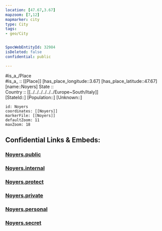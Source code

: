 ```yaml
---
location: [47.67,3.67] 
mapzoom: [7,12] 
mapmarker: city 
type: City
tags:
- geo/City


SpocWebEntityId: 32984
isDeleted: false
confidential: public

---
```

#is_a_/Place  
#is_a_ :: [[Place]] 
[has_place_longitude::3.67] 
[has_place_latitude::47.67] 
[name::Noyers] 
State ::  
Country :: [[../../../../../../Europe~South/Italy]]  
[StateId::] 
[Population::] 
[Unknown::] 


```leaflet
id: Noyers
coordinates: [[Noyers]] 
markerFile: [[Noyers]] 
defaultZoom: 11 
maxZoom: 18
```


## Confidential Links & Embeds: 

### [Noyers.public](/_public/\Earth\Continent\Europe\Europe~West\France\regions~France\Bourgogne-Franche-Comté\departments~Bourgogne-Franche-Comté\Yonne\communes~Yonne\Auxerre\cities~AuxerreNoyers.public.md) 

### [Noyers.internal](/_internal/\Earth\Continent\Europe\Europe~West\France\regions~France\Bourgogne-Franche-Comté\departments~Bourgogne-Franche-Comté\Yonne\communes~Yonne\Auxerre\cities~AuxerreNoyers.internal.md) 

### [Noyers.protect](/_protect/\Earth\Continent\Europe\Europe~West\France\regions~France\Bourgogne-Franche-Comté\departments~Bourgogne-Franche-Comté\Yonne\communes~Yonne\Auxerre\cities~AuxerreNoyers.protect.md) 

### [Noyers.private](/_private/\Earth\Continent\Europe\Europe~West\France\regions~France\Bourgogne-Franche-Comté\departments~Bourgogne-Franche-Comté\Yonne\communes~Yonne\Auxerre\cities~AuxerreNoyers.private.md) 

### [Noyers.personal](/_personal/\Earth\Continent\Europe\Europe~West\France\regions~France\Bourgogne-Franche-Comté\departments~Bourgogne-Franche-Comté\Yonne\communes~Yonne\Auxerre\cities~AuxerreNoyers.personal.md) 

### [Noyers.secret](/_secret/\Earth\Continent\Europe\Europe~West\France\regions~France\Bourgogne-Franche-Comté\departments~Bourgogne-Franche-Comté\Yonne\communes~Yonne\Auxerre\cities~AuxerreNoyers.secret.md)

